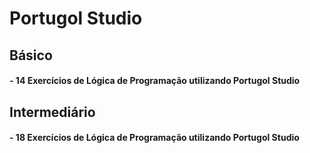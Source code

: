 # Portugol Studio
## Básico
#### - 14 Exercícios de Lógica de Programação utilizando Portugol Studio
## Intermediário
#### - 18 Exercícios de Lógica de Programação utilizando Portugol Studio